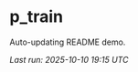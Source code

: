 # p_train

Auto-updating README demo.

<!--START_SECTION:status-->
_Last run: 2025-10-10 19:15 UTC_
<!--END_SECTION:status-->

















































































































































































































































































































































































































































































































































































































































































































































































































































































































































































































































































































































































































